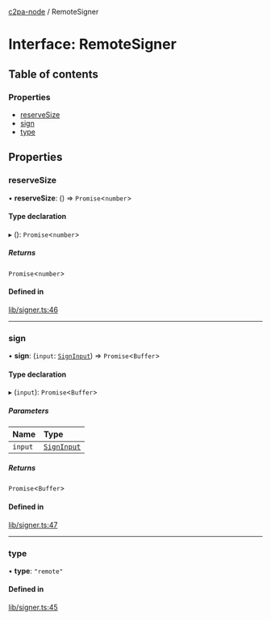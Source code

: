 [c2pa-node](../README.md) / RemoteSigner

# Interface: RemoteSigner

## Table of contents

### Properties

- [reserveSize](RemoteSigner.md#reservesize)
- [sign](RemoteSigner.md#sign)
- [type](RemoteSigner.md#type)

## Properties

### reserveSize

• **reserveSize**: () => `Promise`\<`number`\>

#### Type declaration

▸ (): `Promise`\<`number`\>

##### Returns

`Promise`\<`number`\>

#### Defined in

[lib/signer.ts:46](https://github.com/contentauth/c2pa-node/blob/5fc7520/js-src/lib/signer.ts#L46)

___

### sign

• **sign**: (`input`: [`SignInput`](SignInput.md)) => `Promise`\<`Buffer`\>

#### Type declaration

▸ (`input`): `Promise`\<`Buffer`\>

##### Parameters

| Name | Type |
| :------ | :------ |
| `input` | [`SignInput`](SignInput.md) |

##### Returns

`Promise`\<`Buffer`\>

#### Defined in

[lib/signer.ts:47](https://github.com/contentauth/c2pa-node/blob/5fc7520/js-src/lib/signer.ts#L47)

___

### type

• **type**: ``"remote"``

#### Defined in

[lib/signer.ts:45](https://github.com/contentauth/c2pa-node/blob/5fc7520/js-src/lib/signer.ts#L45)
